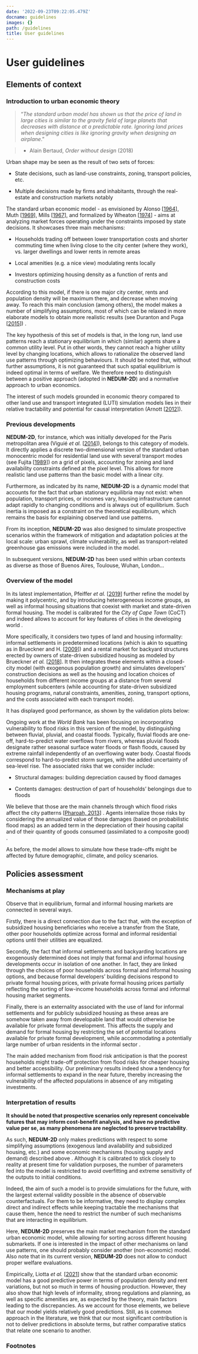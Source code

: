 ```yaml
---
date: '2022-09-23T09:22:05.479Z'
docname: guidelines
images: {}
path: /guidelines
title: User guidelines
---
```


# User guidelines

## Elements of context

### Introduction to urban economic theory

> “*The standard urban model has shown us that the price of land in large cities is similar to the gravity field of large planets that decreases with distance at a predictable rate. Ignoring land prices when designing cities is like ignoring gravity when designing an airplane*.”

> - Alain Bertaud, *Order without design* (2018)

Urban shape may be seen as the result of two sets of forces:


* State decisions, such as land-use constraints, zoning, transport policies, etc.


* Multiple decisions made by firms and inhabitants, through the real-estate and construction markets notably

The standard urban economic model - as envisioned by Alonso [[1964](#id9)], Muth [[1969](#id10)], Mills [[1967](#id2)], and formalized by Wheaton [[1974](#id3)] - aims at analyzing market forces operating under the constraints imposed by state decisions. It showcases three main mechanisms:


* Households trading off between lower transportation costs and shorter commuting time when living close to the city center (where they work), vs. larger dwellings and lower rents in remote areas


* Local amenities (e.g. a nice view) modulating rents locally


* Investors optimizing housing density as a function of rents and construction costs

According to this model, if there is one major city center, rents and population density will be maximum there, and decrease when moving away. To reach this main conclusion (among others), the model makes a number of simplifying assumptions, most of which can be relaxed in more elaborate models to obtain more realistic results (see Duranton and Puga [[2015](#id12)]) .

The key hypothesis of this set of models is that, in the long run, land use patterns reach a stationary equilibrium in which (similar) agents share a common utility level. Put in other words, they cannot reach a higher utility level by changing locations, which allows to rationalize the observed land use patterns through optimizing behaviours. It should be noted that, without further assumptions, it is not guaranteed that such spatial equilibrium is indeed optimal in terms of welfare. We therefore need to distinguish between a positive approach (adopted in **NEDUM-2D**) and a normative approach to urban economics.

The interest of such models grounded in economic theory compared to other land use and transport integrated (LUTI) simulation models  lies in their relative tractability and potential for causal interpretation (Arnott [[2012](#id13)]).

### Previous developments

**NEDUM-2D**, for instance, which was initially developed for the Paris metropolitan area (Viguié *et al.* [[2014](#id5)]), belongs to this category of models. It directly applies a discrete two-dimensional version of the standard urban monocentric model for residential land use with several transport modes (see Fujita [[1989](#id11)]) on a grid of pixels, accounting for zoning and land availability constraints defined at the pixel level. This allows for more realistic land use patterns than the basic model with a linear city.

Furthermore, as indicated by its name, **NEDUM-2D** is a dynamic model that accounts for the fact that urban stationary equilibria may not exist: when population, transport prices, or incomes vary, housing infrastructure cannot adapt rapidly to changing conditions and is always out of equilibrium. Such inertia is imposed as a constraint on the theoretical equilibrium, which remains the basis for explaining observed land use patterns.

From its inception, **NEDUM-2D** was also designed to simulate prospective scenarios within the framework of mitigation and adaptation policies at the local scale: urban sprawl, climate vulnerability, as well as transport-related greenhouse gas emissions were included in the model.

In subsequent versions, **NEDUM-2D** has been used within urban contexts as diverse as those of Buenos Aires, Toulouse, Wuhan, London…

### Overview of the model

In its latest implementation, Pfeiffer *et al.* [[2019](#id6)] further refine the model by making it polycentric, and by introducing heterogeneous income groups, as well as informal housing situations that coexist with market and state-driven formal housing. The model is calibrated for the *City of Cape Town* (CoCT) and indeed allows to account for key features of cities in the developing world .

More specifically, it considers two types of land and housing informality: informal settlements in predetermined locations (which is akin to squatting as in Brueckner and H. [[2009](#id8)]) and a rental market for backyard structures erected by owners of state-driven subsidized housing as modeled by Brueckner *et al.* [[2018](#id7)]. It then integrates these elements within a closed-city model (with exogenous population growth) and simulates developers’ construction decisions as well as the housing and location choices of households from different income groups at a distance from several employment subcenters (while accounting for state-driven subsidized housing programs, natural constraints, amenities, zoning, transport options, and the costs associated with each transport mode).

It has displayed good performance, as shown by the validation plots below:

Ongoing work at the *World Bank* has been focusing on incorporating vulnerability to flood risks in this version of the model, by distinguishing between fluvial, pluvial, and coastal floods. Typically, fluvial floods are one-off, hard-to-predict water overflows from rivers, whereas pluvial floods designate rather seasonal surface water floods or flash floods, caused by extreme rainfall independently of an overflowing water body. Coastal floods correspond to hard-to-predict storm surges, with the added uncertainty of sea-level rise. The associated risks that we consider include:


* Structural damages: building depreciation caused by flood damages


* Contents damages: destruction of part of households’ belongings due to floods

We believe that those are the main channels through which flood risks affect the city patterns [[Pharoah, 2013](#id18)] . Agents internalize those risks by considering the annualized value of those damages (based on probabilistic flood maps) as an added term in the depreciation of their housing capital and of their quantity of goods consumed (assimilated to a composite good) .

As before, the model allows to simulate how these trade-offs might be affected by future demographic, climate, and policy scenarios.

## Policies assessment

### Mechanisms at play

Observe that in equilibrium, formal and informal housing markets are connected in several ways.

Firstly, there is a direct connection due to the fact that, with the exception of subsidized housing beneficiaries who receive a transfer from the State, other poor households optimize across formal and informal residential options until their utilities are equalized.

Secondly, the fact that informal settlements and backyarding locations are exogenously determined does not imply that formal and informal housing developments occur in isolation of one another. In fact, they are linked through the choices of poor households across formal and informal housing options, and because formal developers’ building decisions respond to private formal housing prices, with private formal housing prices partially reflecting the sorting of low-income households across formal and informal housing market segments.

Finally, there is an externality associated with the use of land for informal settlements and for publicly subsidized housing as these areas are somehow taken away from developable land that would otherwise be available for private formal development. This affects the supply and demand for formal housing by restricting the set of potential locations available for private formal development, while accommodating a potentially large number of urban residents in the informal sector .

The main added mechanism from flood risk anticipation is that the poorest households might trade-off protection from flood risks for cheaper housing and better accessibility. Our preliminary results indeed show a tendency for informal settlements to expand in the near future, thereby increasing the vulnerability of the affected populations in absence of any mitigating investments.

### Interpretation of results

**It should be noted that prospective scenarios only represent conceivable futures that may inform cost-benefit analysis, and have no predictive value per se, as many phenomena are neglected to preserve tractability**.

As such, **NEDUM-2D** only makes predictions with respect to some simplifying assumptions (exogenous land availability and subsidized housing, etc.) and some economic mechanisms (housing supply and demand) described above . Although it is calibrated to stick closely to reality at present time for validation purposes, the number of parameters fed into the model is restricted to avoid overfitting and extreme sensitivity of the outputs to initial conditions.

Indeed, the aim of such a model is to provide simulations for the future, with the largest external validity possible in the absence of observable counterfactuals. For them to be informative, they need to display complex direct and indirect effects while keeping tractable the mechanisms that cause them, hence the need to restrict the number of such mechanisms that are interacting in equilibrium.

Here, **NEDUM-2D** preserves the main market mechanism from the standard urban economic model, while allowing for sorting across different housing submarkets. If one is interested in the impact of other mechanisms on land use patterns, one should probably consider another (non-economic) model. Also note that in its current version, **NEDUM-2D** does not allow to conduct proper welfare evaluations.

Empirically, Liotta *et al.* [[2021](#id20)] show that the standard urban economic model has a good predictive power in terms of population density and rent variations, but not so much in terms of housing production. However, they also show that high levels of informality, strong regulations and planning, as well as specific amenities are, as expected by the theory, main factors leading to the discrepancies. As we account for those elements, we believe that our model yields relatively good predictions. Still, as is common approach in the literature, we think that our most significant contribution is not to deliver predictions in absolute terms, but rather comparative statics that relate one scenario to another.

### Footnotes
